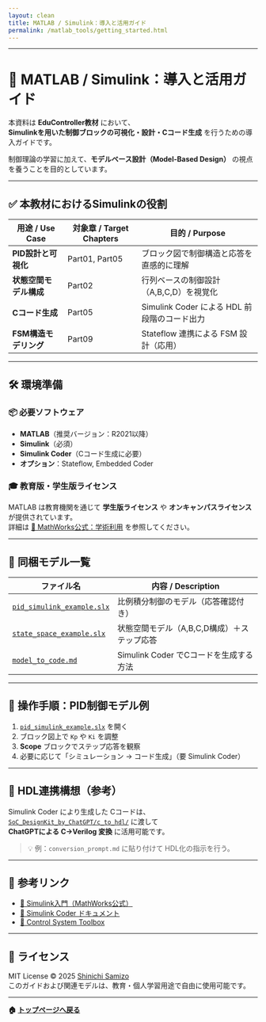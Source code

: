 ```yaml
---
layout: clean
title: MATLAB / Simulink：導入と活用ガイド
permalink: /matlab_tools/getting_started.html
---
```


---

# 🧰 MATLAB / Simulink：導入と活用ガイド

本資料は **EduController教材** において、  
**Simulinkを用いた制御ブロックの可視化・設計・Cコード生成** を行うための導入ガイドです。  

制御理論の学習に加えて、**モデルベース設計（Model-Based Design）** の視点を養うことを目的としています。

---

## ✅ 本教材におけるSimulinkの役割

| **用途 / Use Case** | **対象章 / Target Chapters** | **目的 / Purpose** |
|---------------------|------------------------------|--------------------|
| **PID設計と可視化** | Part01, Part05 | ブロック図で制御構造と応答を直感的に理解 |
| **状態空間モデル構成** | Part02 | 行列ベースの制御設計（A,B,C,D）を視覚化 |
| **Cコード生成** | Part05 | Simulink Coder による HDL 前段階のコード出力 |
| **FSM構造モデリング** | Part09 | Stateflow 連携による FSM 設計（応用） |

---

## 🛠️ 環境準備

### 📦 必要ソフトウェア

- **MATLAB**（推奨バージョン：R2021以降）
- **Simulink**（必須）
- **Simulink Coder**（Cコード生成に必要）
- **オプション**：Stateflow, Embedded Coder

### 🎓 教育版・学生版ライセンス

MATLAB は教育機関を通じて **学生版ライセンス** や **オンキャンパスライセンス** が提供されています。  
詳細は [📘 MathWorks公式：学術利用](https://www.mathworks.com/academia/) を参照してください。

---

## 📂 同梱モデル一覧

| **ファイル名** | **内容 / Description** |
|----------------|-------------------------|
| [`pid_simulink_example.slx`](https://samizo-aitl.github.io/EduController/matlab_tools/pid_simulink_example.slx) | 比例積分制御のモデル（応答確認付き） |
| [`state_space_example.slx`](https://samizo-aitl.github.io/EduController/matlab_tools/state_space_example.slx) | 状態空間モデル（A,B,C,D構成）＋ステップ応答 |
| [`model_to_code.md`](https://samizo-aitl.github.io/EduController/matlab_tools/model_to_code.html) | Simulink Coder でCコードを生成する方法 |

---

## 📘 操作手順：PID制御モデル例

1. [`pid_simulink_example.slx`](https://samizo-aitl.github.io/EduController/matlab_tools/pid_simulink_example.slx) を開く  
2. ブロック図上で `Kp` や `Ki` を調整  
3. **Scope** ブロックでステップ応答を観察  
4. 必要に応じて「シミュレーション → コード生成」（要 Simulink Coder）

---

## 🔄 HDL連携構想（参考）

Simulink Coder により生成した Cコードは、  
[`SoC_DesignKit_by_ChatGPT/c_to_hdl/`](https://samizo-aitl.github.io/EduController/SoC_DesignKit_by_ChatGPT/c_to_hdl/) に渡して  
**ChatGPTによる C→Verilog 変換** に活用可能です。

> 💡 例：`conversion_prompt.md` に貼り付けて HDL化の指示を行う。

---

## 📖 参考リンク

- [📘 Simulink入門（MathWorks公式）](https://www.mathworks.com/learn/tutorials/simulink-onramp.html)  
- [📘 Simulink Coder ドキュメント](https://www.mathworks.com/products/simulink-coder.html)  
- [📘 Control System Toolbox](https://www.mathworks.com/products/control.html)  

---

## 🔖 ライセンス

MIT License © 2025 [Shinichi Samizo](https://github.com/Samizo-AITL)  
このガイドおよび関連モデルは、教育・個人学習用途で自由に使用可能です。

---

**🏠 [トップページへ戻る](https://samizo-aitl.github.io/EduController/README.html)**
